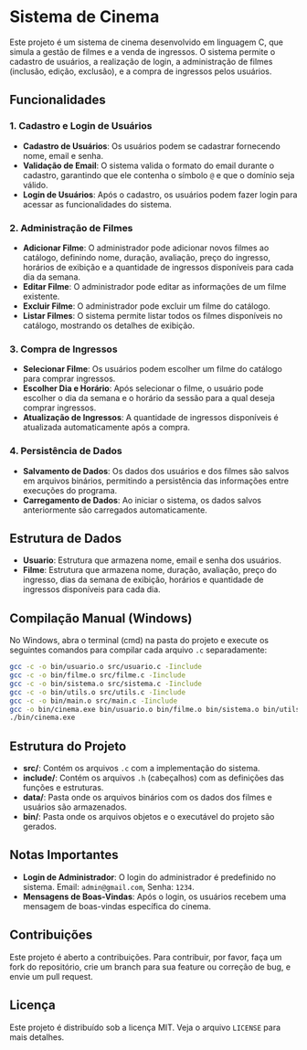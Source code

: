 # Sistema de Cinema

Este projeto é um sistema de cinema desenvolvido em linguagem C, que simula a gestão de filmes e a venda de ingressos. O sistema permite o cadastro de usuários, a realização de login, a administração de filmes (inclusão, edição, exclusão), e a compra de ingressos pelos usuários.

## Funcionalidades

### 1. Cadastro e Login de Usuários
- **Cadastro de Usuários**: Os usuários podem se cadastrar fornecendo nome, email e senha.
- **Validação de Email**: O sistema valida o formato do email durante o cadastro, garantindo que ele contenha o símbolo `@` e que o domínio seja válido.
- **Login de Usuários**: Após o cadastro, os usuários podem fazer login para acessar as funcionalidades do sistema.

### 2. Administração de Filmes
- **Adicionar Filme**: O administrador pode adicionar novos filmes ao catálogo, definindo nome, duração, avaliação, preço do ingresso, horários de exibição e a quantidade de ingressos disponíveis para cada dia da semana.
- **Editar Filme**: O administrador pode editar as informações de um filme existente.
- **Excluir Filme**: O administrador pode excluir um filme do catálogo.
- **Listar Filmes**: O sistema permite listar todos os filmes disponíveis no catálogo, mostrando os detalhes de exibição.

### 3. Compra de Ingressos
- **Selecionar Filme**: Os usuários podem escolher um filme do catálogo para comprar ingressos.
- **Escolher Dia e Horário**: Após selecionar o filme, o usuário pode escolher o dia da semana e o horário da sessão para a qual deseja comprar ingressos.
- **Atualização de Ingressos**: A quantidade de ingressos disponíveis é atualizada automaticamente após a compra.

### 4. Persistência de Dados
- **Salvamento de Dados**: Os dados dos usuários e dos filmes são salvos em arquivos binários, permitindo a persistência das informações entre execuções do programa.
- **Carregamento de Dados**: Ao iniciar o sistema, os dados salvos anteriormente são carregados automaticamente.

## Estrutura de Dados

- **Usuario**: Estrutura que armazena nome, email e senha dos usuários.
- **Filme**: Estrutura que armazena nome, duração, avaliação, preço do ingresso, dias da semana de exibição, horários e quantidade de ingressos disponíveis para cada dia.

## Compilação Manual (Windows)

No Windows, abra o terminal (cmd) na pasta do projeto e execute os seguintes comandos para compilar cada arquivo `.c` separadamente:

```bash
gcc -c -o bin/usuario.o src/usuario.c -Iinclude
gcc -c -o bin/filme.o src/filme.c -Iinclude
gcc -c -o bin/sistema.o src/sistema.c -Iinclude
gcc -c -o bin/utils.o src/utils.c -Iinclude
gcc -c -o bin/main.o src/main.c -Iinclude
gcc -o bin/cinema.exe bin/usuario.o bin/filme.o bin/sistema.o bin/utils.o bin/main.o
./bin/cinema.exe
```

## Estrutura do Projeto

- **src/**: Contém os arquivos `.c` com a implementação do sistema.
- **include/**: Contém os arquivos `.h` (cabeçalhos) com as definições das funções e estruturas.
- **data/**: Pasta onde os arquivos binários com os dados dos filmes e usuários são armazenados.
- **bin/**: Pasta onde os arquivos objetos e o executável do projeto são gerados.

## Notas Importantes

- **Login de Administrador**: O login do administrador é predefinido no sistema. Email: `admin@gmail.com`, Senha: `1234`.
- **Mensagens de Boas-Vindas**: Após o login, os usuários recebem uma mensagem de boas-vindas específica do cinema.

## Contribuições

Este projeto é aberto a contribuições. Para contribuir, por favor, faça um fork do repositório, crie um branch para sua feature ou correção de bug, e envie um pull request.

## Licença

Este projeto é distribuído sob a licença MIT. Veja o arquivo `LICENSE` para mais detalhes.
